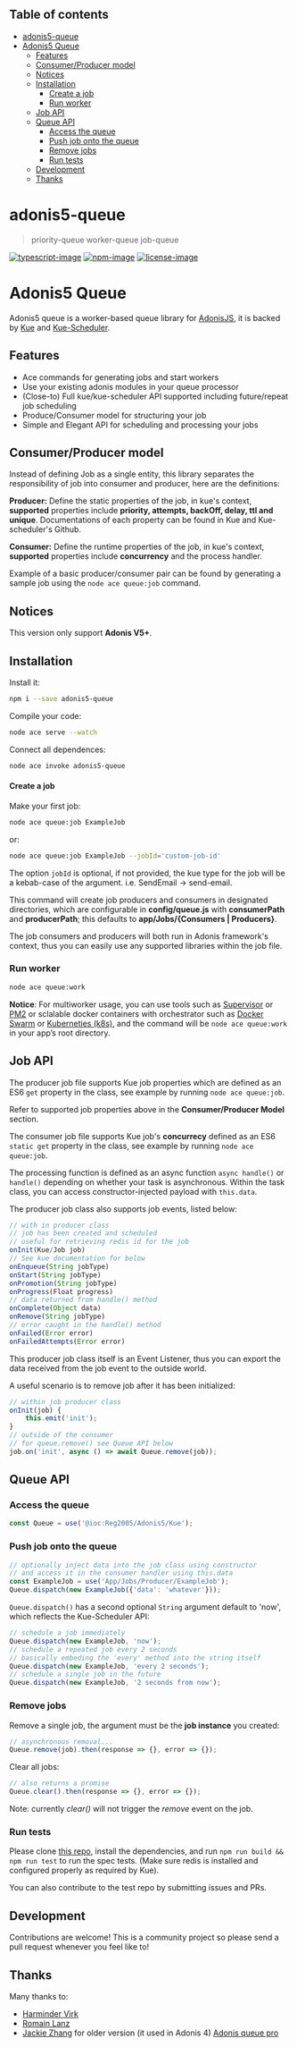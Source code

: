 <!-- START doctoc generated TOC please keep comment here to allow auto update -->
<!-- DON'T EDIT THIS SECTION, INSTEAD RE-RUN doctoc TO UPDATE -->
## Table of contents

- [adonis5-queue](#adonis5-queue)
- [Adonis5 Queue](#adonis5-queue)
  - [Features](#features)
  - [Consumer/Producer model](#consumerproducer-model)
  - [Notices](#notices)
  - [Installation](#installation)
      - [Create a job](#create-a-job)
    - [Run worker](#run-worker)
  - [Job API](#job-api)
  - [Queue API](#queue-api)
    - [Access the queue](#access-the-queue)
    - [Push job onto the queue](#push-job-onto-the-queue)
    - [Remove jobs](#remove-jobs)
    - [Run tests](#run-tests)
  - [Development](#development)
  - [Thanks](#thanks)

<!-- END doctoc generated TOC please keep comment here to allow auto update -->

# adonis5-queue
> priority-queue worker-queue job-queue

[![typescript-image]][typescript-url] [![npm-image]][npm-url] [![license-image]][license-url]

# Adonis5 Queue
Adonis5 queue is a worker-based queue library for [AdonisJS](https://github.com/adonisjs/adonis-framework), it is backed by [Kue](https://github.com/Automattic/kue) and [Kue-Scheduler](https://github.com/lykmapipo/kue-scheduler). 

## Features
  - Ace commands for generating jobs and start workers
  - Use your existing adonis modules in your queue processor
  - (Close-to) Full kue/kue-scheduler API supported including future/repeat job scheduling
  - Produce/Consumer model for structuring your job
  - Simple and Elegant API for scheduling and processing your jobs

## Consumer/Producer model
Instead of defining Job as a single entity, this library separates the responsibility of job into consumer and producer, here are the definitions:

**Producer:** Define the static properties of the job, in kue's context,  **supported** properties include **priority, attempts, backOff, delay, ttl and unique**. Documentations of each property can be found in Kue and Kue-scheduler's Github.

**Consumer:** Define the runtime properties of the job, in kue's context,  **supported** properties include **concurrency** and the process handler.

Example of a basic producer/consumer pair can be found by generating a sample job using the ``node ace queue:job`` command.

## Notices
This version only support **Adonis V5+**.

## Installation
Install it:
```bash
npm i --save adonis5-queue
```
Compile your code:
```bash
node ace serve --watch
```
Connect all dependences:
```bash
node ace invoke adonis5-queue
```

#### Create a job
Make your first job:
```bash
node ace queue:job ExampleJob
```
or:
```bash
node ace queue:job ExampleJob --jobId='custom-job-id'
```
The option `jobId` is optional, if not provided, the kue type for the job will be a kebab-case of the argument. i.e. SendEmail -> send-email.

This command will create job producers and consumers in designated directories, which are configurable in **config/queue.js** with **consumerPath** and **producerPath**; this defaults to **app/Jobs/{Consumers | Producers}**.

The job consumers and producers will both run in Adonis framework's context, thus you can easily use any supported libraries within the job file. 


### Run worker
```sh
node ace queue:work
```

**Notice**: For multiworker usage, you can use tools such as [Supervisor](https://github.com/Supervisor/supervisor) or [PM2](https://github.com/Unitech/pm2) or sclalable docker containers with orchestrator such as [Docker Swarm](https://docs.docker.com/engine/swarm/) or [Kuberneties (k8s)](https://kubernetes.io/), and the command will be ``node ace queue:work`` in your app’s root directory.

## Job API

The producer job file supports Kue job properties which are defined as an ES6 ``get`` property in the class, see example by running `node ace queue:job`.

Refer to supported job properties above in the **Consumer/Producer Model** section.

The consumer job file supports Kue job's **concurrecy** defined as an ES6 `static get` property in the class, see example by running `node ace queue:job`.

The processing function is defined as an async function `async handle()` or `handle()` depending on whether your task is asynchronous. Within the task class, you can access constructor-injected payload with `this.data`.

The producer job class also supports job events, listed below:
```js
// with in producer class
// job has been created and scheduled
// useful for retrieving redis id for the job
onInit(Kue/Job job)
// See kue documentation for below
onEnqueue(String jobType)
onStart(String jobType)
onPromotion(String jobType)
onProgress(Float progress)
// data returned from handle() method
onComplete(Object data)
onRemove(String jobType)
// error caught in the handle() method
onFailed(Error error)
onFailedAttempts(Error error)
```
This producer job class itself is an Event Listener, thus you can export the data received from the job event to the outside world. 

A useful scenario is to remove job after it has been initialized: 

```js
// within job producer class
onInit(job) {
    this.emit('init');
}
// outside of the consumer
// for queue.remove() see Queue API below
job.on('init', async () => await Queue.remove(job));
```

## Queue API

### Access the queue
```js
const Queue = use('@ioc:Reg2005/Adonis5/Kue');
```
### Push job onto the queue
```js
// optionally inject data into the job class using constructor
// and access it in the consumer handler using this.data
const ExampleJob = use('App/Jobs/Producer/ExampleJob');
Queue.dispatch(new ExampleJob({'data': 'whatever'}));
```
`Queue.dispatch()` has a second optional `String` argument default to 'now', which reflects the Kue-Scheduler API:
```js
// schedule a job immediately
Queue.dispatch(new ExampleJob, 'now');
// schedule a repeated job every 2 seconds
// basically embeding the 'every' method into the string itself
Queue.dispatch(new ExampleJob, 'every 2 seconds');
// schedule a single job in the future
Queue.dispatch(new ExampleJob, '2 seconds from now');
```
### Remove jobs

Remove a single job, the argument must be the **job instance** you created:

```js
// asynchronous removal...
Queue.remove(job).then(response => {}, error => {});
```

Clear all jobs:

```js
// also returns a promise
Queue.clear().then(response => {}, error => {});
```

Note: currently <i>clear()</i> will not trigger the <i>remove</i> event on the job.

### Run tests

Please clone [this repo](https://github.com/reg2005/adonis5-queue), install the dependencies, and run ``npm run build && npm run test`` to run the spec tests. (Make sure redis is installed and configured properly as required by Kue).

You can also contribute to the test repo by submitting issues and PRs.

## Development

Contributions are welcome! This is a community project so please send a pull request whenever you feel like to!

## Thanks
Many thanks to:
- [Harminder Virk](https://github.com/thetutlage)
- [Romain Lanz](https://github.com/RomainLanz)
- [Jackie Zhang](https://github.com/ReactiveXYZ-Dev) for older version (it used in Adonis 4) [Adonis queue pro](https://github.com/ReactiveXYZ-Dev/Adonis-Queue-Pro)

[travis-image]: https://img.shields.io/travis/reg2005/adonis5-queue/master.svg?style=for-the-badge&logo=travis
[travis-url]: https://travis-ci.org/reg2005/adonis5-queue "travis"

[typescript-image]: https://img.shields.io/badge/Typescript-294E80.svg?style=for-the-badge&logo=typescript
[typescript-url]:  "typescript"

[npm-image]: https://img.shields.io/npm/v/adonis5-queue.svg?style=for-the-badge&logo=npm
[npm-url]: https://npmjs.org/package/adonis5-queue "npm"

[license-image]: https://img.shields.io/npm/l/adonis5-queue?color=blueviolet&style=for-the-badge
[license-url]: LICENSE.md "license"
